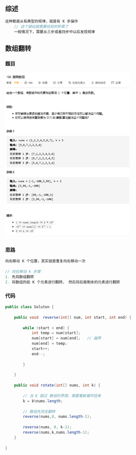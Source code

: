 ## 综述

```java
这种都是从有典型的规律，就是有 K 步操作
    // 这个貌似就需要经验的积累了
    一般情况下，需要从三步或者四步中以后发现规律
```



## 数组翻转

### 题目

![image-20210418191819722](image-20210418191819722.png)

### 思路

```java
向右移动 K 个位置，其实就是重复向右移动一次
  
// 向右移动 k 步骤    
1. 先将数组翻转
2. 将数组的前 K 个元素进行翻转， 然后将后面剩余的元素进行翻转
```

### 代码

```java
public class Soluton {

    public void  reverse(int[] num, int start, int end) {

        while (start < end) {
            int temp = num[start];
            num[start] = num[end];   // 越界
            num[end] = temp;
            start++;
            end--;

        }

    }

    public void rotate(int[] nums, int k) {

        // 当 K 超过 数组的界限，需要重新循环回来
        k = k%nums.length;

        // 数组先完全翻转
        reverse(nums,0, nums.length-1);

        reverse(nums, 0, k-1);
        reverse(nums,k,nums.length-1);
    }

}
```

